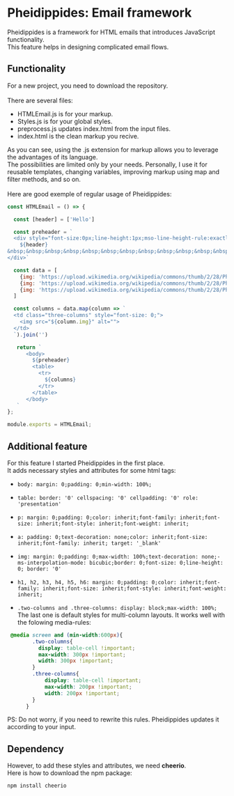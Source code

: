 # Pheidippides: Email framework

Pheidippides is a framework for HTML emails that introduces JavaScript functionality. <br />
This feature helps in designing complicated email flows.

## Functionality
For a new project, you need to download the repository. <br /><br />
There are several files: <br />

<ul>
<li>HTMLEmail.js is for your markup.</li>
<li>Styles.js is for your global styles.</li>
<li>preprocess.js updates index.html from the input files.</li>
<li>index.html is the clean markup you recive.</li>
</ul>

As you can see, using the .js extension for markup allows you to leverage the advantages of its language. <br />
The possibilities are limited only by your needs. Personally, I use it for reusable templates, changing variables, improving markup using map and filter methods, and so on. <br /> <br />
 Here are good exemple of regular usage of Pheidippides:

```JavaScript
const HTMLEmail = () => {

  const [header] = ['Hello']

  const preheader = `
  <div style="font-size:0px;line-height:1px;mso-line-height-rule:exactly;display:none;max-width:0px;max-height:0px;opacity:0;overflow:hidden;mso-hide:all;">
    ${header}
&nbsp;&nbsp;‌&nbsp;‌&nbsp;‌&nbsp;&nbsp;‌&nbsp;‌&nbsp;‌&nbsp;&nbsp;‌&nbsp;‌&nbsp;‌&nbsp;&nbsp;‌&nbsp;‌&nbsp;‌&nbsp;&nbsp;‌&nbsp;‌&nbsp;‌&nbsp;&nbsp;‌&nbsp;‌&nbsp;‌&nbsp;&nbsp;‌&nbsp;‌&nbsp;‌&nbsp;&nbsp;‌&nbsp;‌&nbsp;‌&nbsp;&nbsp;‌&nbsp;‌&nbsp;‌&nbsp;&nbsp;‌&nbsp;‌&nbsp;‌&nbsp;&nbsp;‌&nbsp;‌&nbsp;‌&nbsp;&nbsp;‌&nbsp;‌&nbsp;‌&nbsp;&nbsp;‌&nbsp;‌&nbsp;‌&nbsp;&nbsp;‌&nbsp;‌&nbsp;‌&nbsp;&nbsp;‌&nbsp;‌&nbsp;‌&nbsp;&nbsp;‌&nbsp;‌&nbsp;‌&nbsp;&nbsp;‌&nbsp;‌&nbsp;‌&nbsp;&nbsp;‌&nbsp;‌&nbsp;‌&nbsp;&nbsp;‌&nbsp;‌&nbsp;‌&nbsp;&nbsp;‌&nbsp;‌&nbsp;‌&nbsp;&nbsp;‌&nbsp;‌&nbsp;‌&nbsp;&nbsp;‌&nbsp;‌&nbsp;‌&nbsp;&nbsp;‌&nbsp;‌&nbsp;‌&nbsp;&nbsp;‌&nbsp;‌&nbsp;‌&nbsp;&nbsp;‌&nbsp;‌&nbsp;‌&nbsp;&nbsp;‌&nbsp;‌&nbsp;‌&nbsp;&nbsp;‌&nbsp;‌&nbsp;‌&nbsp;&nbsp;‌&nbsp;‌&nbsp;‌&nbsp;&nbsp;‌&nbsp;‌&nbsp;‌&nbsp;&nbsp;‌&nbsp;‌&nbsp;‌&nbsp;&nbsp;‌&nbsp;‌&nbsp;‌&nbsp;&nbsp;‌&nbsp;‌&nbsp;‌&nbsp;&nbsp;‌&nbsp;‌&nbsp;‌&nbsp;&nbsp;‌&nbsp;‌&nbsp;‌&nbsp;&nbsp;‌&nbsp;‌&nbsp;
</div>`

  const data = [
    {img: 'https://upload.wikimedia.org/wikipedia/commons/thumb/2/28/Phidippides.jpg/1280px-Phidippides.jpg'},
    {img: 'https://upload.wikimedia.org/wikipedia/commons/thumb/2/28/Phidippides.jpg/1280px-Phidippides.jpg'},
    {img: 'https://upload.wikimedia.org/wikipedia/commons/thumb/2/28/Phidippides.jpg/1280px-Phidippides.jpg'},
  ]

  const columns = data.map(column => `
  <td class="three-columns" style="font-size: 0;">
    <img src="${column.img}" alt="">
  </td>
  `).join('')

   return `
      <body>
        ${preheader}
        <table>
          <tr>
            ${columns}
          </tr>
        </table>
      </body>
   `
};

module.exports = HTMLEmail;

```

## Additional feature
For this feature I started Pheidippides in the first place.<br />
It adds necessary styles and attributes for some html tags:
  - `body: margin: 0;padding: 0;min-width: 100%;`<br />

  - `table: border: '0' cellspacing: '0' cellpadding: '0' role: 'presentation'`

  - `p: margin: 0;padding: 0;color: inherit;font-family: inherit;font-size: inherit;font-style: inherit;font-weight: inherit;`<br />

  - `a: padding: 0;text-decoration: none;color: inherit;font-size: inherit;font-family: inherit; target: '_blank'`<br />

  - `img: margin: 0;padding: 0;max-width: 100%;text-decoration: none;-ms-interpolation-mode: bicubic;border: 0;font-size: 0;line-height: 0; border: '0'`<br />

  - `h1, h2, h3, h4, h5, h6: margin: 0;padding: 0;color: inherit;font-family: inherit;font-size: inherit;font-style: inherit;font-weight: inherit;`<br />

  - `.two-columns and .three-columns: display: block;max-width: 100%;`<br />
    The last one is default styles for multi-column layouts. It works well with the folowing media-rules:
```css
 @media screen and (min-width:600px){
        .two-columns{
          display: table-cell !important;
          max-width: 300px !important;
          width: 300px !important;
        }
        .three-columns{
            display: table-cell !important;
            max-width: 200px !important;
            width: 200px !important;
        }
      }
```

PS: Do not worry, if you need to rewrite this rules. Pheidippides updates it according to your input.

## Dependency

However, to add these styles and attributes, we need **cheerio**. <br />
Here is how to download the npm package:
```bash
npm install cheerio
